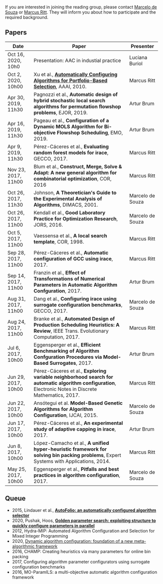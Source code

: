 If you are interested in joining the reading group, please contact [Marcelo de Souza](https://souzamarcelo.github.io) or [Marcus Ritt](http://www.inf.ufrgs.br/~mrpritt). They will inform you about how to participate and the required background.

## Papers

Date                 | Paper | Presenter
---------------------|-------|----------
Oct 16, 2020, 10h0   | Presentation: AAC in industial practice | Luciana Buriol
Oct 2, 2020, 10h00   | Xu et al., [**Automatically Configuring Algorithms for Portfolio-Based Selection**](https://www.aaai.org/ocs/index.php/AAAI/AAAI10/paper/view/1929), AAAI, 2010. | Marcus Ritt
Apr 30, 2019, 11h30  | Pagnozzi et al., **Automatic design of hybrid stochastic local search algorithms for permutation flowshop problems**, EJOR, 2019. | Artur Brum
Apr 16, 2019, 11h30  | Pageau et al., **Configuration of a Dynamic MOLS Algorithm for Bi-objective Flowshop Scheduling**, EMO, 2019. | Artur Brum
Apr 9, 2019, 11h30  | Pérez-Cáceres et al., **Evaluating random forest models for irace**, GECCO, 2017. | Marcus Ritt
Nov 23, 2017, 11h00 | Blum et al., **Construct, Merge, Solve & Adapt: A new general algorithm for combinatorial optimization**, COR, 2016 | Marcus Ritt
Oct 26, 2017, 11h30 | Johnson, **A Theoretician's Guide to the Experimental Analysis of Algorithms**, DIMACS, 2001. | Marcelo de Souza
Oct 26, 2017, 11h00 | Kendall et al., **Good Laboratory Practice for Optimization Research**, JORS, 2016. | Marcelo de Souza
Oct 5, 2017, 11h00  | Vaessensa et al., **A local search template**, COR, 1998. | Marcus Ritt
Sep 28, 2017, 11h00 | Pérez-Cáceres et al., **Automatic configuration of GCC using irace**, 2017. | Marcus Ritt
Sep 14, 2017, 11h00 | Franzin et al., **Effect of Transformations of Numerical Parameters in Automatic Algorithm Confguration**, 2017. | Artur Brum
Aug 31, 2017, 11h00 | Dang et al., **Configuring irace using surrogate configuration benchmarks**, GECCO, 2017. | Marcelo de Souza
Aug 24, 2017, 11h00 | Branke et al., **Automated Design of Production Scheduling Heuristics: A Review**, IEEE Trans. Evolutionary Computation, 2017. | Marcus Ritt
Jul 6, 2017, 10h00  | Eggensperger et al., **Efficient Benchmarking of Algorithm Confguration Procedures via Model-Based Surrogates**, 2017. | Artur Brum
Jun 29, 2017, 10h00 | Pérez-Cáceres et al., **Exploring variable neighborhood search for automatic algorithm configuration**, Electronic Notes in Discrete Mathematics, 2017. | Marcus Ritt
Jun 22, 2017, 10h00 | Ansótegui et al. **Model-Based Genetic Algorithms for Algorithm Configuration**, IJCAI, 2015. | Marcelo de Souza
Jun 17, 2017, 10h00 | Pérez-Cáceres et al., **An experimental study of adaptive capping in irace**, 2017. | Artur Brum
Jun 8, 2017, 10h00  | López-Camacho et al., **A unified hyper-heuristic framework for solving bin packing problems**, Expert Systems with Applications, 2014. | Marcus Ritt
May 25, 2017, 10h00 | Eggensperger et al., **Pitfalls and best practices in algorithm configuration**, 2017. | Marcelo de Souza

## Queue

+ 2015, Lindauer et al., [**AutoFolio: an automatically configured algorithm selector**](https://dl.acm.org/doi/10.5555/2831071.2831088)
+ 2020, Pushak, Hoos, [**Golden parameter search: exploiting structure to quickly configure parameters in parallel**](https://dl.acm.org/doi/abs/10.1145/3377930.3390211)
+ 2012, Hydra-MIP: Automated Algorithm Configuration and Selection for Mixed Integer Programming
+ 2020, [Dynamic algorithm configuration: foundation of a new meta-algorithmic framework](https://ml.informatik.uni-freiburg.de/papers/20-ECAI-DAC.pdf)
+ 2016, CHAMP: Creating heuristics via many parameters for online bin packing
+ 2017, Configuring algorithm parameter configurators using surrogate configuration benchmarks
+ 2016, MO-ParamILS: a multi-objective automatic algorithm configuration framework
